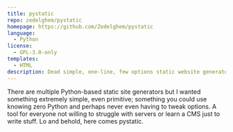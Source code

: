 ```yaml
---
title: pystatic
repo: zedelghem/pystatic
homepage: https://github.com/Zedelghem/pystatic
language:
  - Python
license:
  - GPL-3.0-only
templates:
  - HTML
description: Dead simple, one-line, few options static website generator. Just write your stuff instead of learning generators.
---
```


There are multiple Python-based static site generators but I wanted something extremely simple, even primitive; something you could use knowing zero Python and perhaps never even having to tweak options. A tool for everyone not willing to struggle with servers or learn a CMS just to write stuff. Lo and behold, here comes pystatic.
